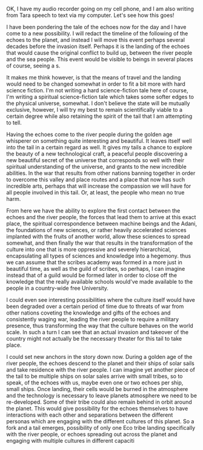 OK, I have my audio recorder going on my cell phone, and I am also writing from Tara speech to text via my computer. Let's see how this goes!

I have been pondering the tale of the echoes now for the day and I have come to a new possibility. I will redact the timeline of the following of the echoes to the planet, and instead I will move this event perhaps several decades before the invasion itself. Perhaps it is the landing of the echoes that would cause the original conflict to build up, between the river people and the sea people. This event would be visible to beings in several places of course, seeing a s.

It makes me think  however, is that the means of travel and the landing would need to be changed somewhat in order to fit a bit more with hard science fiction. I'm not writing a hard science-fiction tale here of course, I'm writing a spiritual science-fiction tale which takes some softer edges to the physical universe, somewhat. I don't believe the state will be mutually exclusive, however, I will try my best to remain scientifically viable to a certain degree while also retaining the spirit of the tail that I am attempting to tell. 

Having the echoes come to the river people during the golden age whisperer on something quite interesting and beautiful. It leaves itself well into the tail in a certain regard as well. It gives my tails a chance to explore the beauty of a new technological craft, a peaceful people discovering a new beautiful secret of the universe that corresponds so well with their spiritual understanding of the universe, and grants to the new incredible abilities. In the war that results from other nations banning together in order to overcome this valley and place routes and a place that now has such incredible arts, perhaps that will increase the compassion we will have for all people involved in this tail. Or, at least, the people who mean no true harm.

From here we have the ability to explore the first contact between the echoes and the river people, the forces that lead them to arrive at this exact place, the spiritual correspondence between machine beings and the Adani, the foundations of new sciences, or rather heavily accelerated sciences implanted with the fruits of another world, allow these sciences to spread somewhat, and then finally the war that results in the transformation of the culture into one that is more oppressive and severely hierarchical, encapsulating all types of sciences and knowledge into a hegemony.  thus we can assume that the scribes academy was formed in a more just in beautiful time, as well as the guild of scribes, so perhaps, I can imagine instead that of a guild would be formed later in order to close off the knowledge that the really available schools would've made available to the people in a country-wide free University. 

 I could even see interesting possibilities where the culture itself would have been degraded over a certain period of time due to threats of war from other nations coveting the knowledge and gifts of the echoes and consistently waging war, leading the river people to require a military presence, thus transforming the way that the culture behaves on the world scale. In such a turn I can see that an actual invasion and takeover of the country might not actually be the necessary theater for this tail to take place. 
 
I could set new anchors in the story down now. During a golden age of the river people, the echoes descend to the planet and their ships of solar sails and take residence with the river people. I can imagine yet another piece of the tail to be multiple ships on solar sales arrive with small tribes, so to speak, of the echoes with us, maybe even one or two echoes per ship, small ships. Once landing, their cells would be burned in the atmosphere and the technology is necessary to leave planets atmosphere we need to be re-developed. Some of their tribe could also remain behind in  orbit around the planet. This would give possibility for the echoes themselves to have interactions with each other and separations between the different personas which are engaging with the different cultures of this planet. So a fork and a tail emerges, possibility of only one Eco tribe landing specifically with the river people, or echoes spreading out across the planet and engaging with multiple cultures in different capaciti